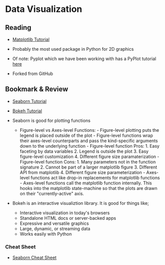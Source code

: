 # Data Visualization

## Reading

- [Matplotlib Tutorial](https://github.com/rougier/matplotlib-tutorial)

- Probably the most used package in Python for 2D graphics
- Of note: Pyplot which we have been working with has a PyPlot tutorial [here](https://matplotlib.org/2.0.2/users/pyplot_tutorial.html)

- Forked from GitHub

## Bookmark & Review

- [Seaborn Tutorial](https://seaborn.pydata.org/tutorial.html)
- [Bokeh Tutorial](https://notebooks.gesis.org/binder/jupyter/user/bokeh-bokeh-notebooks-yllsdysh/notebooks/tutorial/00%20-%20Introduction%20and%20Setup.ipynb)

- Seaborn is good for plotting functions
  - Figure-level vs Axes-level Functions:
        - Figure-level plotting puts the legend is placed outside of the plot
        - Figure-level functions wrap their axes-level counterparts and pass the kind-specific arguments down to the underlying function
            - Figure-level function Pros:
                1. Easy faceting by data variables
                2. Legend is outside the plot
                3. Easy figure-level customization
                4. Different figure size paramaterization
            - Figure-level function Cons:
                1. Many parameters not in the function signature
                2. Cannot be part of a larger matplotlib figure
                3. Different API from matplotlib
                4. Different figure size parameterization
        - Axes-level functions act like drop-in replacements for matplotlib functions
        - Axes-level functions call the matplotlib function internally. This hooks into the matplotlib state-machine so that the plots are drawn on their "currently-active" axis.

- Bokeh is an interactive visualiztion library. It is good for things like;
  - Interactive visualization in today's browsers
  - Standalone HTML docs or server-backed apps
  - Expressive and versatile graphics
  - Large, dynamic, or streaming data
  - Works easily with Python

### Cheat Sheet

- [Seaborn Cheat Sheet](https://s3.amazonaws.com/assets.datacamp.com/blog_assets/Python_Seaborn_Cheat_Sheet.pdf)
